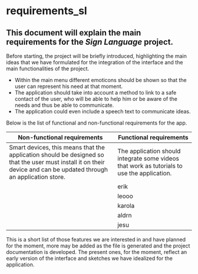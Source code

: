# requirements_sl
## This document will explain the main requirements for the *Sign Language* project.


Before starting, the project will be briefly introduced, highlighting the main ideas that we have formulated for the integration of the interface and the main functionalities of the project.

 - Within the main menu different emoticons should be shown so that the user can represent his need at that moment.
 - The application should take into account a method to link to a safe contact of the user, who will be able to help him or be aware of the needs and thus be able to communicate.
 - The application could even include a speech text to communicate ideas.
 
 Below is the list of functional and non-functional requirements for the app.
 
| Non-functional requirements | Functional requirements |
|--|--|
| Smart devices, this means that the application should be designed so that the user must install it on their device and can be updated through an application store. | The application should integrate some videos that work as tutorials to use the application. |
|  | erik |
|  | leooo |
|  | karola |
|  | aldrn |
|  | jesu |

This is a short list of those features we are interested in and have planned for the moment, more may be added as the file is generated and the project documentation is developed. The present ones, for the moment, reflect an early version of the interface and sketches we have idealized for the application.
